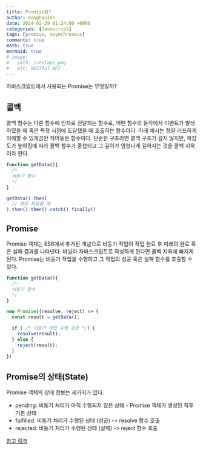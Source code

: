 ```yaml
---
title: Promise란?
author: donghquinn
date: 2024-02-29 01:24:00 +0900
categories: [Javascript]
tags: [promise, asynchronous]
comments: true
math: true
mermaid: true
# image:
#   path: /restapi.png
#   alt: RESTful API
---
```


자바스크립트에서 사용되는 Promise는 무엇일까?

## 콜백

콜백 함수는 다른 함수에 인자로 전달되는 함수로, 어떤 함수의 동작에서 이벤트가 발생하였을 때 혹은 특정 시점에 도달했을 때 호출하는 함수이다.
아래 예시는 정말 러프하게 이해할 수 있게끔만 적어놓은 함수이다. 단순한 구조라면 콜백 구조가 깊지 않지만, 복잡도가 높아짐에 따라 콜백 함수가 중첩되고 그 깊이가 엄청나게 깊어지는 것을 콜백 지옥이라 한다.

```js
function getData(){
  /*
  비동기 함수
  */
}

getData().then(
  // 완료 되었을 때
).then().then().catch().finally()
```

## Promise

Promise 객체는 ES6에서 추가된 개념으로 비동기 작업이 작업 완료 후 미래의 완료 혹은 실패 결과를 나타낸다.
바닐라 자바스크립트로 작성하게 된다면 콜백 지옥에 빠지게 된다.
Promise는 비동기 작업을 수행하고 그 작업의 성공 혹은 실패 함수를 호출할 수 있다.

```js
function getData(){
  /*
  비동기 함수
  */
}

new Promise((resolve, reject) => {
  const result = getData();

  if ( /* 비동기 작업 수행 성공 */) {
    resolve(result);
  } else {
    reject(result);
  }
})
```

## Promise의 상태(State)

Promise 객체의 상태 정보는 세가지가 있다.

- pending: 비동기 처리가 아직 수행되지 않은 상태 - Promise 객체가 생성된 직후 기본 상태
- fulfilled: 비동기 처리가 수행된 상태 (성공) -> resolve 함수 호출
- rejected: 비동기 처리가 수행된 상태 (실패) -> reject 함수 호출

[참고 링크](https://learnjs.vlpt.us/async/01-promise.html)
